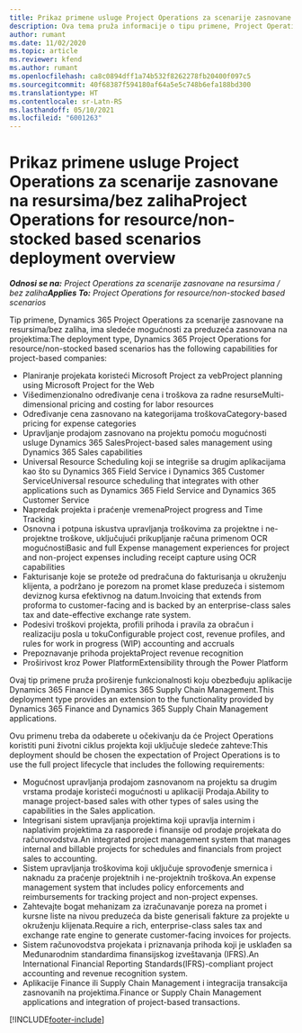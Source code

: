 ```yaml
---
title: Prikaz primene usluge Project Operations za scenarije zasnovane na resursima/bez zaliha
description: Ova tema pruža informacije o tipu primene, Project Operations za scenarije zasnovane na resursima/bez zaliha.
author: rumant
ms.date: 11/02/2020
ms.topic: article
ms.reviewer: kfend
ms.author: rumant
ms.openlocfilehash: ca8c0894dff1a74b532f8262278fb20400f097c5
ms.sourcegitcommit: 40f68387f594180af64a5e5c748b6efa188bd300
ms.translationtype: HT
ms.contentlocale: sr-Latn-RS
ms.lasthandoff: 05/10/2021
ms.locfileid: "6001263"
---
```

# <a name="project-operations-for-resourcenon-stocked-based-scenarios-deployment-overview"></a><span data-ttu-id="9f4bc-103">Prikaz primene usluge Project Operations za scenarije zasnovane na resursima/bez zaliha</span><span class="sxs-lookup"><span data-stu-id="9f4bc-103">Project Operations for resource/non-stocked based scenarios deployment overview</span></span>

<span data-ttu-id="9f4bc-104">_**Odnosi se na:** Project Operations za scenarije zasnovane na resursima / bez zaliha_</span><span class="sxs-lookup"><span data-stu-id="9f4bc-104">_**Applies To:** Project Operations for resource/non-stocked based scenarios_</span></span>

<span data-ttu-id="9f4bc-105">Tip primene, Dynamics 365 Project Operations za scenarije zasnovane na resursima/bez zaliha, ima sledeće mogućnosti za preduzeća zasnovana na projektima:</span><span class="sxs-lookup"><span data-stu-id="9f4bc-105">The deployment type, Dynamics 365 Project Operations for resource/non-stocked based scenarios has the following capabilities for project-based companies:</span></span>

- <span data-ttu-id="9f4bc-106">Planiranje projekata koristeći Microsoft Project za veb</span><span class="sxs-lookup"><span data-stu-id="9f4bc-106">Project planning using Microsoft Project for the Web</span></span>
- <span data-ttu-id="9f4bc-107">Višedimenzionalno određivanje cena i troškova za radne resurse</span><span class="sxs-lookup"><span data-stu-id="9f4bc-107">Multi-dimensional pricing and costing for labor resources</span></span>
- <span data-ttu-id="9f4bc-108">Određivanje cena zasnovano na kategorijama troškova</span><span class="sxs-lookup"><span data-stu-id="9f4bc-108">Category-based pricing for expense categories</span></span>
- <span data-ttu-id="9f4bc-109">Upravljanje prodajom zasnovano na projektu pomoću mogućnosti usluge Dynamics 365 Sales</span><span class="sxs-lookup"><span data-stu-id="9f4bc-109">Project-based sales management using Dynamics 365 Sales capabilities</span></span>
- <span data-ttu-id="9f4bc-110">Universal Resource Scheduling koji se integriše sa drugim aplikacijama kao što su Dynamics 365 Field Service i Dynamics 365 Customer Service</span><span class="sxs-lookup"><span data-stu-id="9f4bc-110">Universal resource scheduling that integrates with other applications such as Dynamics 365 Field Service and Dynamics 365 Customer Service</span></span>
- <span data-ttu-id="9f4bc-111">Napredak projekta i praćenje vremena</span><span class="sxs-lookup"><span data-stu-id="9f4bc-111">Project progress and Time Tracking</span></span>
- <span data-ttu-id="9f4bc-112">Osnovna i potpuna iskustva upravljanja troškovima za projektne i ne-projektne troškove, uključujući prikupljanje računa primenom OCR mogućnosti</span><span class="sxs-lookup"><span data-stu-id="9f4bc-112">Basic and full Expense management experiences for project and non-project expenses including receipt capture using OCR capabilities</span></span>
- <span data-ttu-id="9f4bc-113">Fakturisanje koje se proteže od predračuna do fakturisanja u okruženju klijenta, a podržano je porezom na promet klase preduzeća i sistemom deviznog kursa efektivnog na datum.</span><span class="sxs-lookup"><span data-stu-id="9f4bc-113">Invoicing that extends from proforma to customer-facing and is backed by an enterprise-class sales tax and date-effective exchange rate system.</span></span>
- <span data-ttu-id="9f4bc-114">Podesivi troškovi projekta, profili prihoda i pravila za obračun i realizaciju posla u toku</span><span class="sxs-lookup"><span data-stu-id="9f4bc-114">Configurable project cost, revenue profiles, and rules for work in progress (WIP) accounting and accruals</span></span>
- <span data-ttu-id="9f4bc-115">Prepoznavanje prihoda projekta</span><span class="sxs-lookup"><span data-stu-id="9f4bc-115">Project revenue recognition</span></span>
- <span data-ttu-id="9f4bc-116">Proširivost kroz Power Platform</span><span class="sxs-lookup"><span data-stu-id="9f4bc-116">Extensibility through the Power Platform</span></span>

<span data-ttu-id="9f4bc-117">Ovaj tip primene pruža proširenje funkcionalnosti koju obezbeđuju aplikacije Dynamics 365 Finance i Dynamics 365 Supply Chain Management.</span><span class="sxs-lookup"><span data-stu-id="9f4bc-117">This deployment type provides an extension to the functionality provided by Dynamics 365 Finance and Dynamics 365 Supply Chain Management applications.</span></span>

<span data-ttu-id="9f4bc-118">Ovu primenu treba da odaberete u očekivanju da će Project Operations koristiti puni životni ciklus projekta koji uključuje sledeće zahteve:</span><span class="sxs-lookup"><span data-stu-id="9f4bc-118">This deployment should be chosen the expectation of Project Operations is to use the full project lifecycle that includes the following requirements:</span></span>

- <span data-ttu-id="9f4bc-119">Mogućnost upravljanja prodajom zasnovanom na projektu sa drugim vrstama prodaje koristeći mogućnosti u aplikaciji Prodaja.</span><span class="sxs-lookup"><span data-stu-id="9f4bc-119">Ability to manage project-based sales with other types of sales using the capabilities in the Sales application.</span></span>
- <span data-ttu-id="9f4bc-120">Integrisani sistem upravljanja projektima koji upravlja internim i naplativim projektima za rasporede i finansije od prodaje projekata do računovodstva.</span><span class="sxs-lookup"><span data-stu-id="9f4bc-120">An integrated project management system that manages internal and billable projects for schedules and financials from project sales to accounting.</span></span>
- <span data-ttu-id="9f4bc-121">Sistem upravljanja troškovima koji uključuje sprovođenje smernica i naknadu za praćenje projektnih i ne-projektnih troškova.</span><span class="sxs-lookup"><span data-stu-id="9f4bc-121">An expense management system that includes policy enforcements and reimbursements for tracking project and non-project expenses.</span></span>
- <span data-ttu-id="9f4bc-122">Zahtevajte bogat mehanizam za izračunavanje poreza na promet i kursne liste na nivou preduzeća da biste generisali fakture za projekte u okruženju klijenata.</span><span class="sxs-lookup"><span data-stu-id="9f4bc-122">Require a rich, enterprise-class sales tax and exchange rate engine to generate customer-facing invoices for projects.</span></span>
- <span data-ttu-id="9f4bc-123">Sistem računovodstva projekata i priznavanja prihoda koji je usklađen sa Međunarodnim standardima finansijskog izveštavanja (IFRS).</span><span class="sxs-lookup"><span data-stu-id="9f4bc-123">An International Financial Reporting Standards(IFRS)-compliant project accounting and revenue recognition system.</span></span>
- <span data-ttu-id="9f4bc-124">Aplikacije Finance ili Supply Chain Management i integracija transakcija zasnovanih na projektima.</span><span class="sxs-lookup"><span data-stu-id="9f4bc-124">Finance or Supply Chain Management applications and integration of project-based transactions.</span></span>


[!INCLUDE[footer-include](../includes/footer-banner.md)]